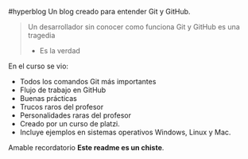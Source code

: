 #hyperblog
Un blog creado para entender Git y GitHub.
>Un desarrollador sin conocer como funciona Git y GitHub es una tragedia
> - Es la verdad

En el curso se vio:
* Todos los comandos Git más importantes
* Flujo de trabajo en GitHub
* Buenas prácticas
* Trucos raros del profesor
* Personalidades raras del profesor
* Creado por un curso de platzi.
* Incluye ejemplos en sistemas operativos Windows, Linux y Mac.

Amable recordatorio **Este readme es un chiste**.
